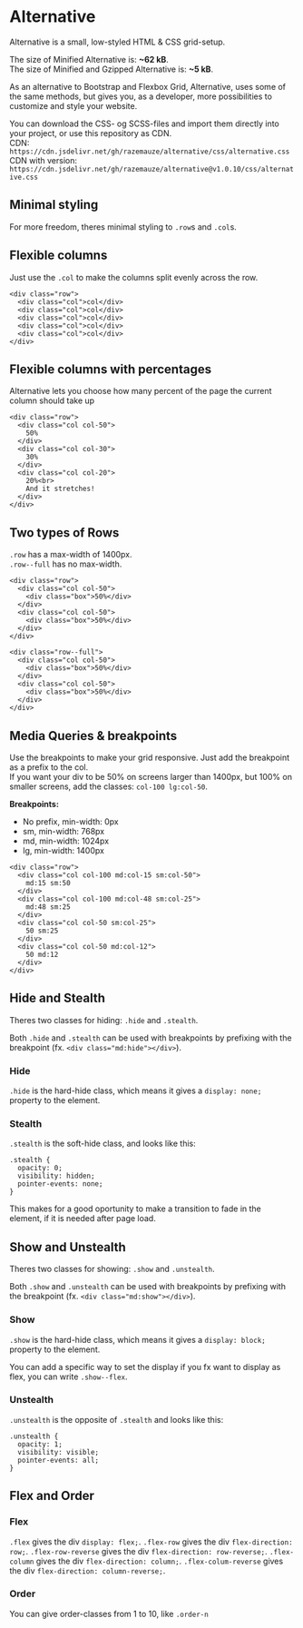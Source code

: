 # Alternative

Alternative is a small, low-styled HTML & CSS grid-setup.

The size of Minified Alternative is: __~62 kB__.  
The size of Minified and Gzipped Alternative is: __~5 kB__.

As an alternative to Bootstrap and Flexbox Grid, Alternative, uses some of the same methods, but gives you, as a developer, more possibilities to customize and style your website.

You can download the CSS- og SCSS-files and import them directly into your project, or use this repository as CDN.  
CDN: `https://cdn.jsdelivr.net/gh/razemauze/alternative/css/alternative.css`
CDN with version: `https://cdn.jsdelivr.net/gh/razemauze/alternative@v1.0.10/css/alternative.css`

Minimal styling
---------------

For more freedom, theres minimal styling to `.row`s and `.col`s.


Flexible columns
----------------

Just use the `.col` to make the columns split evenly across the row.

```
<div class="row">
  <div class="col">col</div>
  <div class="col">col</div>
  <div class="col">col</div>
  <div class="col">col</div>
  <div class="col">col</div>
</div>
```

Flexible columns with percentages
---------------------------------

Alternative lets you choose how many percent of the page the current
column should take up

```
<div class="row">
  <div class="col col-50">
    50%
  </div>
  <div class="col col-30">
    30%
  </div>
  <div class="col col-20">
    20%<br>
    And it stretches!
  </div>
</div>
```

Two types of Rows
-----------------

`.row` has a max-width of 1400px.  
`.row--full` has no max-width.

```
<div class="row">
  <div class="col col-50">
    <div class="box">50%</div>
  </div>
  <div class="col col-50">
    <div class="box">50%</div>
  </div>
</div>

<div class="row--full">
  <div class="col col-50">
    <div class="box">50%</div>
  </div>
  <div class="col col-50">
    <div class="box">50%</div>
  </div>
</div>
```

Media Queries & breakpoints
---------------------------

Use the breakpoints to make your grid responsive. Just add the breakpoint as a prefix to the col.  
If you want your div to be 50% on screens larger than 1400px, but 100%
on smaller screens, add the classes: `col-100 lg:col-50`.

**Breakpoints:**

- No prefix, min-width: 0px
- sm, min-width: 768px
- md, min-width: 1024px
- lg, min-width: 1400px

```
<div class="row">
  <div class="col col-100 md:col-15 sm:col-50">
    md:15 sm:50
  </div>
  <div class="col col-100 md:col-48 sm:col-25">
    md:48 sm:25
  </div>
  <div class="col col-50 sm:col-25">
    50 sm:25
  </div>
  <div class="col col-50 md:col-12">
    50 md:12
  </div>
</div>
```

Hide and Stealth
----------------

Theres two classes for hiding: `.hide` and `.stealth`.

Both `.hide` and `.stealth` can be used with breakpoints by prefixing with the breakpoint (fx. `<div class="md:hide"></div>`).

### Hide

`.hide` is the hard-hide class, which means it gives a `display: none;` property to the element.

### Stealth

`.stealth` is the soft-hide class, and looks like this:

```
.stealth {
  opacity: 0;
  visibility: hidden;
  pointer-events: none;
}
```

This makes for a good oportunity to make a transition to fade in the element, if it is needed after page load.

Show and Unstealth
----------------

Theres two classes for showing: `.show` and `.unstealth`.

Both `.show` and `.unstealth` can be used with breakpoints by prefixing with the breakpoint (fx. `<div class="md:show"></div>`).

### Show

`.show` is the hard-hide class, which means it gives a `display: block;` property to the element.

You can add a specific way to set the display if you fx want to display as flex, you can write `.show--flex`.

### Unstealth

`.unstealth` is the opposite of `.stealth` and looks like this:

```
.unstealth {
  opacity: 1;
  visibility: visible;
  pointer-events: all;
}
```

Flex and Order
----------------

### Flex

`.flex` gives the div `display: flex;`.
`.flex-row` gives the div `flex-direction: row;`.
`.flex-row-reverse` gives the div `flex-direction: row-reverse;`.
`.flex-column` gives the div `flex-direction: column;`.
`.flex-colum-reverse` gives the div `flex-direction: column-reverse;`.

### Order

You can give order-classes from 1 to 10, like `.order-n`
